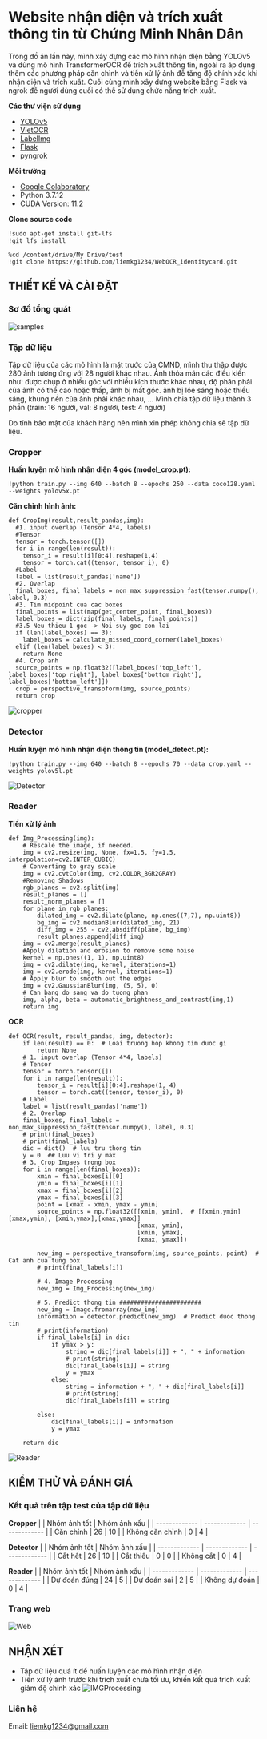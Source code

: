 # Website nhận diện và trích xuất thông tin từ Chứng Minh Nhân Dân
Trong đồ án lần này, mình xây dựng các mô hình nhận diện bằng YOLOv5 và dùng mô hình TransformerOCR để trích xuất thông tin, ngoài ra áp dụng thêm các phương pháp căn chỉnh và tiền xử lý ảnh để tăng độ chính xác khi nhận diện và trích xuất. Cuối cùng mình xây dựng website bằng Flask và ngrok để người dùng cuối có thể sử dụng chức năng trích xuất.

**Các thư viện sử dụng**
- [YOLOv5](https://github.com/ultralytics/yolov5)
- [VietOCR](https://github.com/pbcquoc/vietocr)
- [LabelImg](https://github.com/tzutalin/labelImg)
- [Flask](https://flask.palletsprojects.com/en/2.0.x/)
- [pyngrok](https://pypi.org/project/pyngrok/)

**Môi trường**
- [Google Colaboratory](https://research.google.com/colaboratory/)
- Python 3.7.12
- CUDA Version: 11.2

**Clone source code**
```
!sudo apt-get install git-lfs
!git lfs install
```
```
%cd /content/drive/My Drive/test
!git clone https://github.com/liemkg1234/WebOCR_identitycard.git
```
## THIẾT KẾ VÀ CÀI ĐẶT

### Sơ đồ tổng quát
![samples](https://github.com/liemkg1234/WebOCR_identitycard/blob/master/image/sodo1.png)
### Tập dữ liệu

Tập dữ liệu của các mô hình là mặt trước của CMND, mình thu thập được 280 ảnh tương ứng với 28 người khác nhau. Ảnh thỏa mãn các điều kiền như: được chụp ở nhiều góc với nhiều kích thước khác nhau, độ phân phải của ảnh có thể cao hoặc thấp, ảnh bị mất góc. ảnh bị lóe sáng hoặc thiếu sáng, khung nền của ảnh phải khác nhau, ... Mình chia tập dữ liệu thành 3 phần (train: 16 người, val: 8 người, test: 4 người)

Do tính bảo mật của khách hàng nên mình xin phép không chia sẽ tập dữ liệu.
### Cropper
**Huấn luyện mô hình nhận diện 4 góc (model_crop.pt):**
```
!python train.py --img 640 --batch 8 --epochs 250 --data coco128.yaml --weights yolov5x.pt
```
**Căn chỉnh hình ảnh:**
```
def CropImg(result,result_pandas,img):
  #1. input overlap (Tensor 4*4, labels)
  #Tensor
  tensor = torch.tensor([])
  for i in range(len(result)):
    tensor_i = result[i][0:4].reshape(1,4)
    tensor = torch.cat((tensor, tensor_i), 0)
  #Label
  label = list(result_pandas['name'])
  #2. Overlap
  final_boxes, final_labels = non_max_suppression_fast(tensor.numpy(), label, 0.3)
  #3. Tim midpoint cua cac boxes
  final_points = list(map(get_center_point, final_boxes))
  label_boxes = dict(zip(final_labels, final_points))
  #3.5 Neu thieu 1 goc -> Noi suy goc con lai
  if (len(label_boxes) == 3):
    label_boxes = calculate_missed_coord_corner(label_boxes)
  elif (len(label_boxes) < 3):
    return None
  #4. Crop anh
  source_points = np.float32([label_boxes['top_left'], label_boxes['top_right'], label_boxes['bottom_right'], label_boxes['bottom_left']])
  crop = perspective_transoform(img, source_points)
  return crop
```
![cropper](https://github.com/liemkg1234/WebOCR_identitycard/blob/master/image/cropper.jpg)
### Detector
**Huấn luyện mô hình nhận diện thông tin (model_detect.pt):**
```
!python train.py --img 640 --batch 8 --epochs 70 --data crop.yaml --weights yolov5l.pt
```
![Detector](https://github.com/liemkg1234/WebOCR_identitycard/blob/master/image/detector.jpg)
### Reader
**Tiền xử lý ảnh**
```
def Img_Processing(img):
    # Rescale the image, if needed.
    img = cv2.resize(img, None, fx=1.5, fy=1.5, interpolation=cv2.INTER_CUBIC)
    # Converting to gray scale
    img = cv2.cvtColor(img, cv2.COLOR_BGR2GRAY)
    #Removing Shadows
    rgb_planes = cv2.split(img)
    result_planes = []
    result_norm_planes = []
    for plane in rgb_planes:
        dilated_img = cv2.dilate(plane, np.ones((7,7), np.uint8))
        bg_img = cv2.medianBlur(dilated_img, 21)
        diff_img = 255 - cv2.absdiff(plane, bg_img)
        result_planes.append(diff_img)
    img = cv2.merge(result_planes)
    #Apply dilation and erosion to remove some noise
    kernel = np.ones((1, 1), np.uint8)
    img = cv2.dilate(img, kernel, iterations=1)
    img = cv2.erode(img, kernel, iterations=1) 
    # Apply blur to smooth out the edges
    img = cv2.GaussianBlur(img, (5, 5), 0)
    # Can bang do sang va do tuong phan
    img, alpha, beta = automatic_brightness_and_contrast(img,1)
    return img
```
**OCR**
```
def OCR(result, result_pandas, img, detector):
    if len(result) == 0:  # Loai truong hop khong tim duoc gi
        return None
    # 1. input overlap (Tensor 4*4, labels)
    # Tensor
    tensor = torch.tensor([])
    for i in range(len(result)):
        tensor_i = result[i][0:4].reshape(1, 4)
        tensor = torch.cat((tensor, tensor_i), 0)
    # Label
    label = list(result_pandas['name'])
    # 2. Overlap
    final_boxes, final_labels = non_max_suppression_fast(tensor.numpy(), label, 0.3)
    # print(final_boxes)
    # print(final_labels)
    dic = dict()  # luu tru thong tin
    y = 0  ## Luu vi tri y max
    # 3. Crop Imgaes trong box
    for i in range(len(final_boxes)):
        xmin = final_boxes[i][0]
        ymin = final_boxes[i][1]
        xmax = final_boxes[i][2]
        ymax = final_boxes[i][3]
        point = [xmax - xmin, ymax - ymin]
        source_points = np.float32([[xmin, ymin],  # [[xmin,ymin] [xmax,ymin], [xmin,ymax],[xmax,ymax]]
                                    [xmax, ymin],
                                    [xmin, ymax],
                                    [xmax, ymax]])

        new_img = perspective_transoform(img, source_points, point)  # Cat anh cua tung box
        # print(final_labels[i])

        # 4. Image Processing
        new_img = Img_Processing(new_img)

        # 5. Predict thong tin #######################
        new_img = Image.fromarray(new_img)
        information = detector.predict(new_img)  # Predict duoc thong tin
        # print(information)
        if final_labels[i] in dic:
            if ymax > y:
                string = dic[final_labels[i]] + ", " + information
                # print(string)
                dic[final_labels[i]] = string
                y = ymax
            else:
                string = information + ", " + dic[final_labels[i]]
                # print(string)
                dic[final_labels[i]] = string

        else:
            dic[final_labels[i]] = information
            y = ymax

    return dic
```
![Reader](https://github.com/liemkg1234/WebOCR_identitycard/blob/master/image/reader.jpg)
## KIỂM THỬ VÀ ĐÁNH GIÁ
### Kết quả trên tập test của tập dữ liệu 
**Cropper**
|   | Nhóm ảnh tốt | Nhóm ảnh xấu |
| ------------- | ------------- | ------------- |
| Căn chỉnh  | 26  | 10  |
| Không căn chỉnh  | 0  | 4  |

**Detector**
|   | Nhóm ảnh tốt | Nhóm ảnh xấu |
| ------------- | ------------- | ------------- |
| Cắt hết  | 26  | 10  |
| Cắt thiếu  | 0  | 0  |
| Không cắt  | 0  | 4  |

**Reader**
|   | Nhóm ảnh tốt | Nhóm ảnh xấu |
| ------------- | ------------- | ------------- |
| Dự đoán đúng  | 24  | 5  |
| Dự đoán sai  | 2  | 5  |
| Không dự đoán  | 0  | 4  |

### Trang web
![Web](https://github.com/liemkg1234/WebOCR_identitycard/blob/master/image/web.jpg)
## NHẬN XÉT
- Tập dữ liệu quá ít để huấn luyện các mô hình nhận diện
- Tiền xử lý ảnh trước khi trích xuất chưa tối ưu, khiến kết quả trích xuất giảm độ chính xác
![IMGProcessing](https://github.com/liemkg1234/WebOCR_identitycard/blob/master/image/img_processing.jpg)

### Liên hệ
Email:  liemkg1234@gmail.com

